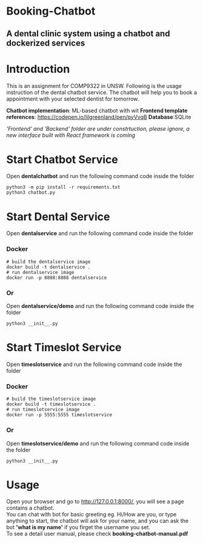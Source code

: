 # Booking-Chatbot
## A dental clinic system using a chatbot and dockerized services

# Introduction
This is an assignment for COMP9322 in UNSW. Following is the usage instruction of the dental chatbot service. The chatbot will help you to book a appointment with your selected dentist for tomorrow.

**Chatbot implementation**: ML-based chatbot with wit
**Frontend template references**: https://codepen.io/lilgreenland/pen/pyVvqB
**Database**:SQLite

*'Frontend' and 'Backend' folder are under constrtuction, please ignore, a new interface built with React framework is coming*

# Start Chatbot Service
Open **dentalchatbot** and run the following command code inside the folder
```
python3 -m pip install -r requirements.txt
python3 chatbot.py
```
# Start Dental Service
Open **dentalservice** and run the following command code inside the folder
### Docker
```
# build the dentalservice image
docker build -t dentalservice .
# run dentalservice image
docker run -p 8888:8888 dentalservice
```
### Or
Open **dentalservice/demo** and run the following command code inside the folder
```
python3 __init__.py 
```

# Start Timeslot Service
Open **timeslotservice** and run the following command code inside the folder
### Docker
```
# build the timeslotservice image
docker build -t timeslotservice .
# run timeslotservice image
docker run -p 5555:5555 timeslotservice
```
### Or
Open **timeslotservice/demo** and run the following command code inside the folder
```
python3 __init__.py 
```

# Usage
Open your browser and go to http://127.0.0.1:8000/, you will see a page contains a chatbot. \
You can chat with bot for basic greeting eg. Hi/How are you, or type anything to start, the chatbot will ask for your name, and you can ask the bot **'what is my name'** if you firget the username you set.\
To see a detail user manual, please check **booking-chatbot-manual.pdf**

